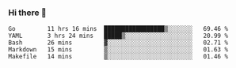 ### Hi there 👋

<!--
**yeya24/yeya24** is a ✨ _special_ ✨ repository because its `README.md` (this file) appears on your GitHub profile.

Here are some ideas to get you started:

- 🔭 I’m currently working on ...
- 🌱 I’m currently learning ...
- 👯 I’m looking to collaborate on ...
- 🤔 I’m looking for help with ...
- 💬 Ask me about ...
- 📫 How to reach me: ...
- 😄 Pronouns: ...
- ⚡ Fun fact: ...
-->

<!--START_SECTION:waka-->
```text
Go         11 hrs 16 mins  █████████████████▒░░░░░░░   69.46 % 
YAML       3 hrs 24 mins   █████▒░░░░░░░░░░░░░░░░░░░   20.99 % 
Bash       26 mins         ▓░░░░░░░░░░░░░░░░░░░░░░░░   02.71 % 
Markdown   15 mins         ▒░░░░░░░░░░░░░░░░░░░░░░░░   01.63 % 
Makefile   14 mins         ▒░░░░░░░░░░░░░░░░░░░░░░░░   01.46 % 
```
<!--END_SECTION:waka-->
